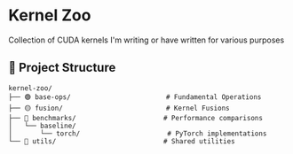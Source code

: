 # Kernel Zoo

Collection of CUDA kernels I'm writing or have written for various purposes

## 📁 Project Structure

```
kernel-zoo/
├── 🟢 base-ops/                        # Fundamental Operations                   
├── 🟡 fusion/                          # Kernel Fusions
├── 🔵 benchmarks/                      # Performance comparisons
│   └── baseline/
│       └── torch/                      # PyTorch implementations
└── 🔧 utils/                           # Shared utilities
```

